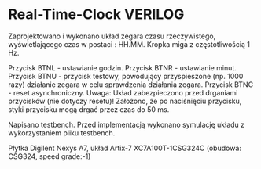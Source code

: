 # Real-Time-Clock VERILOG

Zaprojektowano i wykonano układ zegara czasu rzeczywistego, wyświetlającego czas w postaci : HH.MM. Kropka  miga z częstotliwością 1 Hz.

Przycisk BTNL - ustawianie godzin.
Przycisk BTNR - ustawianie minut.
Przycisk BTNU - przycisk testowy, powodujący przyspieszone (np. 1000 razy) działanie zegara w celu sprawdzenia działania zegara.
Przycisk BTNC - reset asynchroniczny.
Uwaga: Układ zabezpieczono przed drganiami przycisków (nie dotyczy resetu)! Założono, że po naciśnięciu przycisku, styki przycisku mogą drgać przez czas do 50 ms.

Napisano testbench.
Przed implementacją wykonano symulację układu z wykorzystaniem pliku testbench.

Płytka Digilent Nexys A7, układ Artix-7 XC7A100T-1CSG324C (obudowa: CSG324, speed grade:-1)
